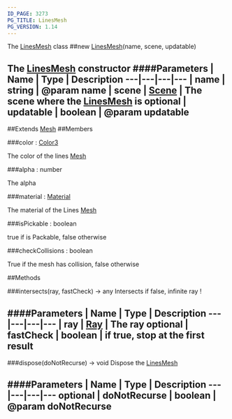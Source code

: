 ```yaml
---
ID_PAGE: 3273
PG_TITLE: LinesMesh
PG_VERSION: 1.14
---
```


The [LinesMesh](page.php?p=3273) class
##new [LinesMesh](page.php?p=3273)(name, scene, updatable)

The [LinesMesh](page.php?p=3273) constructor
####Parameters
 | Name | Type | Description
---|---|---|---
 | name | string | @param name
 | scene | [Scene](page.php?p=3274) | The scene where the [LinesMesh](page.php?p=3273) is
optional | updatable | boolean | @param updatable
---

##Extends [Mesh](page.php?p=3271)
##Members

###color : [Color3](page.php?p=3324)


The color of the lines [Mesh](page.php?p=3271)

###alpha : number


The alpha

###material : [Material](page.php?p=3312)


The material of the Lines [Mesh](page.php?p=3271)

###isPickable : boolean


true if is Packable, false otherwise

###checkCollisions : boolean


True if the mesh has collision, false otherwise



##Methods

###intersects(ray, fastCheck) &rarr; any
Intersects
if false, infinite ray !

####Parameters
 | Name | Type | Description
---|---|---|---
 | ray | [Ray](page.php?p=3333) | The ray
optional | fastCheck | boolean | if true, stop at the first result
---

###dispose(doNotRecurse) &rarr; void
Dispose the [LinesMesh](page.php?p=3273)

####Parameters
 | Name | Type | Description
---|---|---|---
optional | doNotRecurse | boolean | @param doNotRecurse
---
